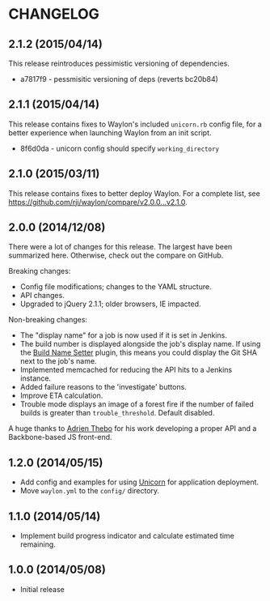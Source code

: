 # CHANGELOG

## 2.1.2 (2015/04/14)
This release reintroduces pessimistic versioning of dependencies.
  - a7817f9 - pessmisitic versioning of deps (reverts bc20b84)

## 2.1.1 (2015/04/14)
This release contains fixes to Waylon's included `unicorn.rb` config file, for
a better experience when launching Waylon from an init script.
  - 8f6d0da - unicorn config should specify `working_directory`

## 2.1.0 (2015/03/11)
This release contains fixes to better deploy Waylon. For a complete list,
see <https://github.com/rji/waylon/compare/v2.0.0...v2.1.0>.

## 2.0.0 (2014/12/08)
There were a lot of changes for this release. The largest have been summarized
here. Otherwise, check out the compare on GitHub.

Breaking changes:
  - Config file modifications; changes to the YAML structure.
  - API changes.
  - Upgraded to jQuery 2.1.1; older browsers, IE impacted.

Non-breaking changes:
  - The "display name" for a job is now used if it is set in Jenkins.
  - The build number is displayed alongside the job's display name. If using
    the [Build Name Setter](https://wiki.jenkins-ci.org/display/JENKINS/Build+Name+Setter+Plugin)
    plugin, this means you could display the Git SHA next to the job's name.
  - Implemented memcached for reducing the API hits to a Jenkins instance.
  - Added failure reasons to the 'investigate' buttons.
  - Improve ETA calculation.
  - Trouble mode displays an image of a forest fire if the number of failed
    builds is greater than `trouble_threshold`. Default disabled.

A huge thanks to [Adrien Thebo](https://github.com/adrienthebo) for his work
developing a proper API and a Backbone-based JS front-end.

## 1.2.0 (2014/05/15)
  - Add config and examples for using [Unicorn](http://unicorn.bogomips.org/)
    for application deployment.
  - Move `waylon.yml` to the `config/` directory.

## 1.1.0 (2014/05/14)
  - Implement build progress indicator and calculate estimated time remaining.

## 1.0.0 (2014/05/08)
  - Initial release
